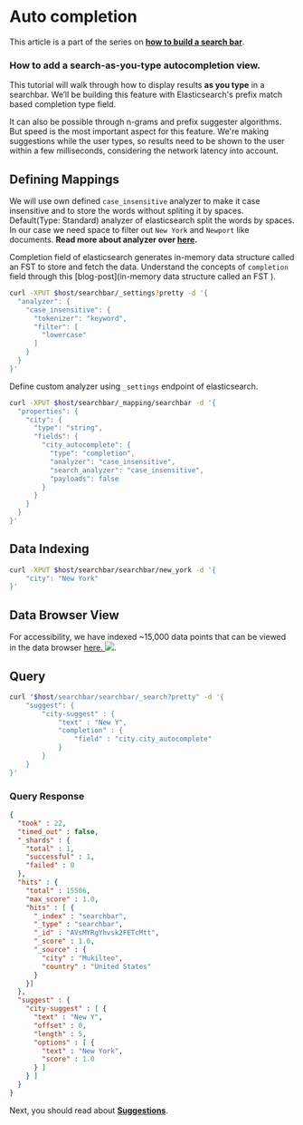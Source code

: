 # Auto completion

This article is a part of the series on [**how to build a search bar**](https://github.com/appbaseio/esc/blob/master/searchbar/introduction.md).

### How to add a search-as-you-type autocompletion view.

This tutorial will walk through how to display results **as you type** in a searchbar. We’ll be building this feature with Elasticsearch's prefix match based completion type field. 

It can also be possible through n-grams and prefix suggester algorithms. But speed is the most important aspect for this feature. We're making suggestions while the user types, so results need to be shown to the user within a few milliseconds, considering the network latency into account.

## Defining Mappings

We will use own defined `case_insensitive` analyzer to make it case insensitive and to store the words without spliting it by spaces. Default(Type: Standard) analyzer of elasticsearch split the words by spaces. In our case we need space to filter out `New York` and `Newport` like documents.
**Read more about analyzer over [here](https://www.elastic.co/blog/found-text-analysis-part-1).**

Completion field of elasticsearch generates in-memory data structure called an FST to store and fetch the data. Understand the concepts of `completion` field through this [blog-post](in-memory data structure called an FST ).  


```bash
curl -XPUT $host/searchbar/_settings?pretty -d '{
  "analyzer": {
    "case_insensitive": {
      "tokenizer": "keyword",
      "filter": [
        "lowercase"
      ]             
    }   
  }
}'
```
Define custom analyzer using `_settings` endpoint of elasticsearch. 

```bash
curl -XPUT $host/searchbar/_mapping/searchbar -d '{
  "properties": {
    "city": {
      "type": "string",
      "fields": {
        "city_autocomplete": {
          "type": "completion",
          "analyzer": "case_insensitive",
          "search_analyzer": "case_insensitive",
          "payloads": false
        }
      }
    }
  }
}'
```

## Data Indexing

```bash
curl -XPUT $host/searchbar/searchbar/new_york -d '{
    "city": "New York"
}'
```

## Data Browser View
For accessibility, we have indexed ~15,000 data points that can be viewed in the data browser [here. ![](https://i.imgur.com/rHOEixS.png)](https://opensource.appbase.io/dejavu/live/#?input_state=XQAAAALGAAAAAAAAAAA9iIqnY-B2BnTZGEQz6wkFsf75RGH_jHaI0iFldVUA8qAu_IuFdCiPbQoJXhucJFD7Tx0dCbrMnss3gpLkoGLSlzMWr0Rs78QzD1cInlCxvWqSgdLhvpBcAJW68g0Vhcn0xKzkLHaOzsy68EPdXOYucCl6c8hMMRGu3y4dlzbBXn60r5lbWVcwldsd4kUXc8NRk6kGMuYbn4Qx47XYODZCQPz6_vsDAwA).

## Query

```bash
curl "$host/searchbar/searchbar/_search?pretty" -d '{
    "suggest": {
        "city-suggest" : {
            "text" : "New Y",
            "completion" : {
                "field" : "city.city_autocomplete"
            }
        }
    }
}'
```

### Query Response

```json
{
  "took" : 22,
  "timed_out" : false,
  "_shards" : {
    "total" : 1,
    "successful" : 1,
    "failed" : 0
  },
  "hits" : {
    "total" : 15506,
    "max_score" : 1.0,
    "hits" : [ {
      "_index" : "searchbar",
      "_type" : "searchbar",
      "_id" : "AVsMYRgYhvsk2FETcMtt",
      "_score" : 1.0,
      "_source" : {
        "city" : "Mukilteo",
        "country" : "United States"
      }
    }]
  },
  "suggest" : {
    "city-suggest" : [ {
      "text" : "New Y",
      "offset" : 0,
      "length" : 5,
      "options" : [ {
        "text" : "New York",
        "score" : 1.0
      } ]
    } ]
  }
}
```

Next, you should read about [**Suggestions**](https://github.com/appbaseio/esc/blob/master/searchbar/suggestion.md).

